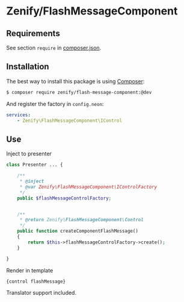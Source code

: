 # Zenify/FlashMessageComponent


## Requirements

See section `require` in [composer.json](composer.json).


## Installation

The best way to install this package is using [Composer](http://getcomposer.org/):

```sh
$ composer require zenify/flash-message-component:@dev
```

And register the factory in `config.neon`:

```yaml
services:
	- Zenify\FlashMessageComponent\IControl
```


## Use

Inject to presenter

```php
class Presenter ... {

	/**
	 * @inject
	 * @var Zenify\FlashMessageComponent\IControlFactory
	 */
	public $flashMessageControlFactory;


	/**
	 * @return Zenify\FlashMessageComponent\Control 
	 */
	public function createComponentFlashMessage()
	{
		return $this->flashMessageControlFactory->create();
	}

}
```

Render in template

```smarty
{control flashMessage}
```

Translator support included.
